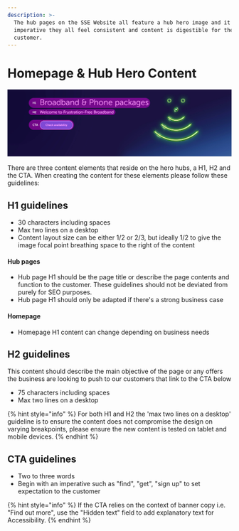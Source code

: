 ```yaml
---
description: >-
  The hub pages on the SSE Website all feature a hub hero image and it's
  imperative they all feel consistent and content is digestible for the
  customer.
---
```


# Homepage & Hub Hero Content

![H1, H2 and CTA are highlighted](../../.gitbook/assets/hub-content-banner.png)

There are three content elements that reside on the hero hubs, a H1, H2 and the CTA. When creating the content for these elements please follow these guidelines:

## H1 guidelines

* 30 characters including spaces
* Max two lines on a desktop
* Content layout size can be either 1/2 or 2/3, but ideally 1/2 to give the image focal point breathing space to the right of the content

#### Hub pages

* Hub page H1 should be the page title or describe the page contents and function to the customer. These guidelines should not be deviated from purely for SEO purposes.
* Hub page H1 should only be adapted if there's a strong business case

#### Homepage

* Homepage H1 content can change depending on business needs

## H2 guidelines

This content should describe the main objective of the page or any offers the business are looking to push to our customers that link to the CTA below

* 75 characters including spaces
* Max two lines on a desktop

{% hint style="info" %}
For both H1 and H2 the 'max two lines on a desktop' guideline is to ensure the content does not compromise the design on varying breakpoints, please ensure the new content is tested on tablet and mobile devices.
{% endhint %}

## CTA guidelines

* Two to three words
* Begin with an imperative such as "find", "get", "sign up" to set expectation to the customer

{% hint style="info" %}
If the CTA relies on the context of banner copy i.e. "Find out more", use the "Hidden text" field to add explanatory text for Accessibility.
{% endhint %}

